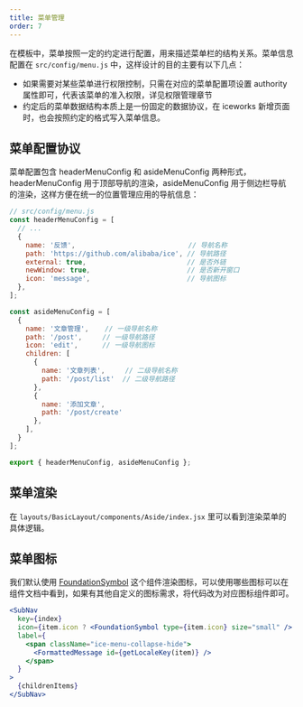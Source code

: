 ```yaml
---
title: 菜单管理
order: 7
---
```


在模板中，菜单按照一定的约定进行配置，用来描述菜单栏的结构关系。菜单信息配置在 `src/config/menu.js` 中，这样设计的目的主要有以下几点：

- 如果需要对某些菜单进行权限控制，只需在对应的菜单配置项设置 authority 属性即可，代表该菜单的准入权限，详见权限管理章节
- 约定后的菜单数据结构本质上是一份固定的数据协议，在 iceworks 新增页面时，也会按照约定的格式写入菜单信息。

## 菜单配置协议

菜单配置包含 headerMenuConfig 和 asideMenuConfig 两种形式，headerMenuConfig 用于顶部导航的渲染，asideMenuConfig 用于侧边栏导航的渲染，这样方便在统一的位置管理应用的导航信息：

```js
// src/config/menu.js
const headerMenuConfig = [
  // ...
  {
    name: '反馈',                            // 导航名称
    path: 'https://github.com/alibaba/ice', // 导航路径
    external: true,                         // 是否外链
    newWindow: true,                        // 是否新开窗口
    icon: 'message',                        // 导航图标
  },
];

const asideMenuConfig = [
  {
    name: '文章管理',    // 一级导航名称
    path: '/post',     // 一级导航路径
    icon: 'edit',      // 一级导航图标
    children: [
      {
        name: '文章列表',     // 二级导航名称
        path: '/post/list'  // 二级导航路径
      },
      {
        name: '添加文章',
        path: '/post/create'
      },
    ],
  }
];

export { headerMenuConfig, asideMenuConfig };
```

## 菜单渲染

在 `layouts/BasicLayout/components/Aside/index.jsx` 里可以看到渲染菜单的具体逻辑。

## 菜单图标

我们默认使用 [FoundationSymbol](/component/foundationsymbol) 这个组件渲染图标，可以使用哪些图标可以在组件文档中看到，如果有其他自定义的图标需求，将代码改为对应图标组件即可。

```jsx
<SubNav
  key={index}
  icon={item.icon ? <FoundationSymbol type={item.icon} size="small" /> : null}
  label={
    <span className="ice-menu-collapse-hide">
      <FormattedMessage id={getLocaleKey(item)} />
    </span>
  }
>
  {childrenItems}
</SubNav>
```
